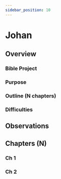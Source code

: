 ```yaml
---
sidebar_position: 10
---
```


# Johan

## Overview


### Bible Project

### Purpose


### Outline (N chapters)

### Difficulties


## Observations


## Chapters (N)

### Ch 1

### Ch 2
